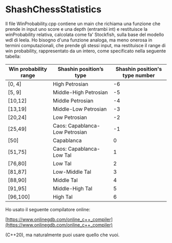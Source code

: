 ﻿# ShashChessStatistics

Il file WinProbability.cpp contiene un main che richiama una funzione che prende in input uno score e una depth (entrambi int) e restituisce la winProbability relativa,
calcolata come fa' Stockfish, sulla base del modello wdl di leela.
Ho bisogno d'una funzione analoga, ma meno onerosa in termini computazionali, che prende gli stessi input, ma restituisce il range di win probability, rappresentato da un intero, come specificato nella seguente tabella:

Win probability range | Shashin position’s type        | Shashin position's type number    | 
| --------------------| ------------------------------ | ----------------------------------|
| [0, 4]              | High Petrosian                 | -6                                | 
| [5, 9]              | Middle-High Petrosian          | -5                                |
| [10,12]             | Middle Petrosian               | -4                                |  
| [13,19]             | Middle-Low Petrosian           | -3                                |
| [20,24]             | Low Petrosian                  | -2                                |
| [25,49]             | Caos: Capablanca-Low Petrosian | -1                                |
| [50]                | Capablanca                     | 0                                 |
| [51,75]             | Caos: Capablanca-Low Tal       | 1                                 |  
| [76,80]             | Low Tal                        | 2                                 |
| [81,87]             | Low-Middle Tal                 | 3                                 |
| [88,90]             | Middle Tal                     | 4                                 |
| [91,95]             | Middle-High Tal                | 5                                 |
| [96,100]            | High Tal                       | 6                                 |


Ho usato il seguente compilatore online:

[https://www.onlinegdb.com/online_c++_compiler](https://www.onlinegdb.com/online_c++_compiler)

(C++20), ma naturalmente puoi usare quello che vuoi.
